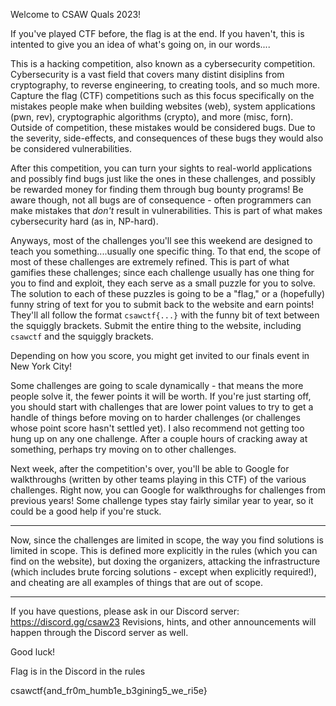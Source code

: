 Welcome to CSAW Quals 2023!

If you've played CTF before, the flag is at the end.
If you haven't, this is intented to give you an idea of what's going on, in our words....

This is a hacking competition, also known as a cybersecurity competition. Cybersecurity is a vast field that covers many distint disiplins from cryptography, to reverse engineering, to creating tools, and so much more. Capture the flag (CTF) competitions such as this focus specifically on the mistakes people make when building websites (web), system applications (pwn, rev), cryptographic algorithms (crypto), and more (misc, forn). Outside of competition, these mistakes would be considered bugs. Due to the severity, side-effects, and consequences of these bugs they would also be considered vulnerabilities.

After this competition, you can turn your sights to real-world applications and possibly find bugs just like the ones in these challenges, and possibly be rewarded money for finding them through bug bounty programs! Be aware though, not all bugs are of consequence - often programmers can make mistakes that _don't_ result in vulnerabilities. This is part of what makes cybersecurity hard (as in, NP-hard).

Anyways, most of the challenges you'll see this weekend are designed to teach you something....usually one specific thing. To that end, the scope of most of these challenges are extremely refined. This is part of what gamifies these challenges; since each challenge usually has one thing for you to find and exploit, they each serve as a small puzzle for you to solve. The solution to each of these puzzles is going to be a "flag," or a (hopefully) funny string of text for you to submit back to the website and earn points! They'll all follow the format `csawctf{...}` with the funny bit of text between the squiggly brackets. Submit the entire thing to the website, including `csawctf` and the squiggly brackets.

Depending on how you score, you might get invited to our finals event in New York City!

Some challenges are going to scale dynamically - that means the more people solve it, the fewer points it will be worth. If you're just starting off, you should start with challenges that are lower point values to try to get a handle of things before moving on to harder challenges (or challenges whose point score hasn't settled yet). I also recommend not getting too hung up on any one challenge. After a couple hours of cracking away at something, perhaps try moving on to other challenges.

Next week, after the competition's over, you'll be able to Google for walkthroughs (written by other teams playing in this CTF) of the various challenges. Right now, you can Google for walkthroughs for challenges from previous years! Some challenge types stay fairly similar year to year, so it could be a good help if you're stuck.

---

Now, since the challenges are limited in scope, the way you find solutions is limited in scope. This is defined more explicitly in the rules (which you can find on the website), but doxing the organizers, attacking the infrastructure (which includes brute forcing solutions - except when explicitly required!), and cheating are all examples of things that are out of scope.

---

If you have questions, please ask in our Discord server: https://discord.gg/csaw23
Revisions, hints, and other announcements will happen through the Discord server as well.

Good luck!

Flag is in the Discord in the rules


csawctf{and_fr0m_humb1e_b3gining5_we_ri5e}